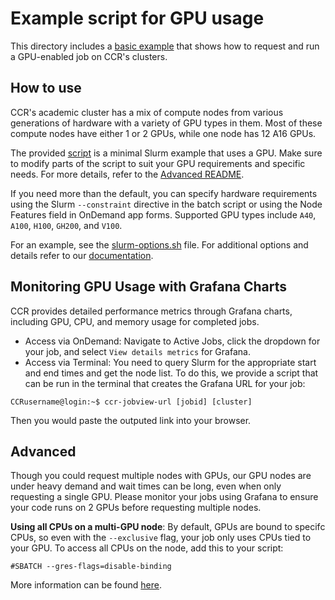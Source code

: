 # Example script for GPU usage

This directory includes a [basic example](./BasicExample.sh) that shows how to request and run a GPU-enabled job on CCR's clusters.  

## How to use

CCR's academic cluster has a mix of compute nodes from various generations of hardware with a variety of GPU types in them. Most of these compute nodes have either 1 or 2 GPUs, while one node has 12 
A16 GPUs.

The provided [script](./BasicExample.sh) is a minimal Slurm example that uses a GPU. Make sure to modify parts of the script to suit your GPU requirements and specific needs. For 
more details, refer to the [Advanced README](../README.md).

If you need more than the default, you can specify hardware requirements using the Slurm `--constraint` directive in the batch script or using the Node Features field in OnDemand app forms. Supported GPU types include `A40`, `A100`, `H100`, `GH200`, and `V100`.

For an example, see the [slurm-options.sh](../../slurm-options.sh) file. For additional options and details refer to our [documentation](https://docs.ccr.buffalo.edu/en/latest/hpc/jobs/#slurm-directives-partitions-qos).

## Monitoring GPU Usage with Grafana Charts

CCR provides detailed performance metrics through Grafana charts, including GPU, CPU, and memory usage for completed jobs. 
- Access via OnDemand: Navigate to Active Jobs, click the dropdown for your job, and select `View details metrics` for Grafana.
- Access via Terminal: You need to query Slurm for the appropriate start and end times and get the node list. To do this, we provide a script that can be run in the terminal that creates the Grafana 
URL for your job:
```
CCRusername@login:~$ ccr-jobview-url [jobid] [cluster]
```
Then you would paste the outputed link into your browser.

## Advanced

Though you could request multiple nodes with GPUs, our GPU nodes are under heavy demand and wait times can be long, even when only requesting a single GPU. Please monitor your jobs using Grafana to 
ensure your code runs on 2 GPUs before requesting multiple nodes.

**Using all CPUs on a multi-GPU node**: By default, GPUs are bound to specifc CPUs, so even with the `--exclusive` flag, your job only uses CPUs tied to your GPU. To access all CPUs on the node, add 
this to your script:
```
#SBATCH --gres-flags=disable-binding
```
More information can be found [here](https://docs.ccr.buffalo.edu/en/latest/faq/#how-do-i-request-all-cpus-on-a-node-with-more-than-one-gpu).


